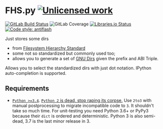 FHS.py [![Unlicensed work](https://raw.githubusercontent.com/unlicense/unlicense.org/master/static/favicon.png)](https://unlicense.org/)
======
[![GitLab Build Status](https://gitlab.com/KOLANICH/FHS.py/badges/master/pipeline.svg)](https://gitlab.com/KOLANICH/FHS.py/pipelines/master/latest)
![GitLab Coverage](https://gitlab.com/KOLANICH/FHS.py/badges/master/coverage.svg)
[![Libraries.io Status](https://img.shields.io/librariesio/github/KOLANICH/FHS.py.svg)](https://libraries.io/github/KOLANICH/FHS.py)
[![Code style: antiflash](https://img.shields.io/badge/code%20style-antiflash-FFF.svg)](https://github.com/KOLANICH-tools/antiflash.py)

Just stores some dirs
* from [Filesystem Hierarchy Standard](https://refspecs.linuxfoundation.org/fhs.shtml)
* some not so standardized but commonly used too;
* allows you to generate a set of [GNU Dirs](https://www.gnu.org/prep/standards/html_node/Directory-Variables.html) given the prefix and ABI Triple.


Allows you to select the standardized dirs with just dot notation. IPython auto-completion is supported.


Requirements
------------
* [`Python >=3.4`](https://www.python.org/downloads/). [`Python 2` is dead, stop raping its corpse.](https://python3statement.org/) Use `2to3` with manual postprocessing to migrate incompatible code to `3`. It shouldn't take so much time. For unit-testing you need Python 3.6+ or PyPy3 because their `dict` is ordered and deterministic. Python 3 is also semi-dead, 3.7 is the last minor release in 3.
